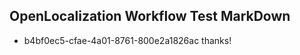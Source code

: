 ## OpenLocalization Workflow Test MarkDown
* b4bf0ec5-cfae-4a01-8761-800e2a1826ac thanks!

<!--HONumber=Jul16_HO4-->


